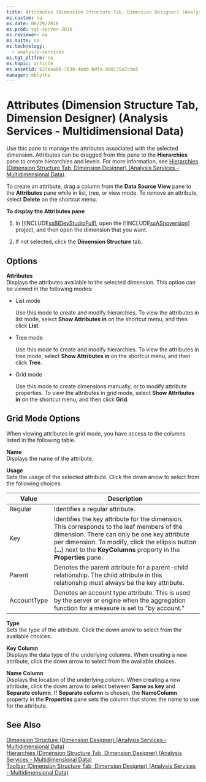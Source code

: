 ```yaml
---
title: Attributes (Dimension Structure Tab, Dimension Designer) (Analysis Services - Multidimensional Data)
ms.custom: na
ms.date: 06/29/2016
ms.prod: sql-server-2016
ms.reviewer: na
ms.suite: na
ms.technology: 
  - analysis-services
ms.tgt_pltfrm: na
ms.topic: article
ms.assetid: 627eaa08-7638-4edd-bdfa-0d8175a7cde5
manager: mblythe
---
```

# Attributes (Dimension Structure Tab, Dimension Designer) (Analysis Services - Multidimensional Data)
Use this pane to manage the attributes associated with the selected dimension. Attributes can be dragged from this pane to the **Hierarchies** pane to create hierarchies and levels. For more information, see [Hierarchies (Dimension Structure Tab, Dimension Designer) (Analysis Services - Multidimensional Data)](../../Topics/TopicNameNotContainA/Hierarchies--Dimension-Structure-Tab--Dimension-Designer---Analysis-Services---Multidimensional-Data-.md).  
  
 To create an attribute, drag a column from the **Data Source View** pane to the **Attributes** pane while in list, tree, or view mode. To remove an attribute, select **Delete** on the shortcut menu.  
  
 **To display the Attributes pane**  
  
1.  In [!INCLUDE[ssBIDevStudioFull](../../Topics/TopicNameContainA/includes/ssBIDevStudioFull_md.md)], open the [!INCLUDE[ssASnoversion](../../Topics/TopicNameContainA/includes/ssASnoversion_md.md)] project, and then open the dimension that you want.  
  
2.  If not selected, click the **Dimension Structure** tab.  
  
## Options  
 **Attributes**  
 Displays the attributes available to the selected dimension. This option can be viewed in the following modes:  
  
-   List mode  
  
     Use this mode to create and modify hierarchies. To view the attributes in list mode, select **Show Attributes in** on the shortcut menu, and then click **List**.  
  
-   Tree mode  
  
     Use this mode to create and modify hierarchies. To view the attributes in tree mode, select **Show Attributes in** on the shortcut menu, and then click **Tree**.  
  
-   Grid mode  
  
     Use this mode to create dimensions manually, or to modify attribute properties. To view the attributes in grid mode, select **Show Attributes in** on the shortcut menu, and then click **Grid**.  
  
## Grid Mode Options  
 When viewing attributes in grid mode, you have access to the columns listed in the following table.  
  
 **Name**  
 Displays the name of the attribute.  
  
 **Usage**  
 Sets the usage of the selected attribute. Click the down arrow to select from the following choices:  
  
|Value|Description|  
|-----------|-----------------|  
|Regular|Identifies a regular attribute.|  
|Key|Identifies the key attribute for the dimension. This corresponds to the leaf members of the dimension. There can only be one key attribute per dimension. To modify, click the ellipsis button (**...**) next to the **KeyColumns** property in the **Properties** pane.|  
|Parent|Denotes the parent attribute for a parent-child relationship. The child attribute in this relationship must always be the key attribute.|  
|AccountType|Denotes an account type attribute. This is used by the server or engine when the aggregation function for a measure is set to "by account."|  
  
 **Type**  
 Sets the type of the attribute. Click the down arrow to select from the available choices.  
  
 **Key Column**  
 Displays the data type of the underlying columns. When creating a new attribute, click the down arrow to select from the available choices.  
  
 **Name Column**  
 Displays the location of the underlying column. When creating a new attribute, click the down arrow to select between **Same as key** and **Separate column**. If **Separate column** is chosen, the **NameColumn** property in the **Properties** pane sets the column that stores the name to use for the attribute.  
  
## See Also  
 [Dimension Structure (Dimension Designer) (Analysis Services - Multidimensional Data)](../../Topics/TopicNameNotContainA/Dimension-Structure--Dimension-Designer---Analysis-Services---Multidimensional-Data-.md)   
 [Hierarchies (Dimension Structure Tab, Dimension Designer) (Analysis Services - Multidimensional Data)](../../Topics/TopicNameNotContainA/Hierarchies--Dimension-Structure-Tab--Dimension-Designer---Analysis-Services---Multidimensional-Data-.md)   
 [Toolbar (Dimension Structure Tab, Dimension Designer) (Analysis Services - Multidimensional Data)](../../Topics/TopicNameNotContainA/Toolbar--Dimension-Structure-Tab--Dimension-Designer---Analysis-Services---Multidimensional-Data-.md)